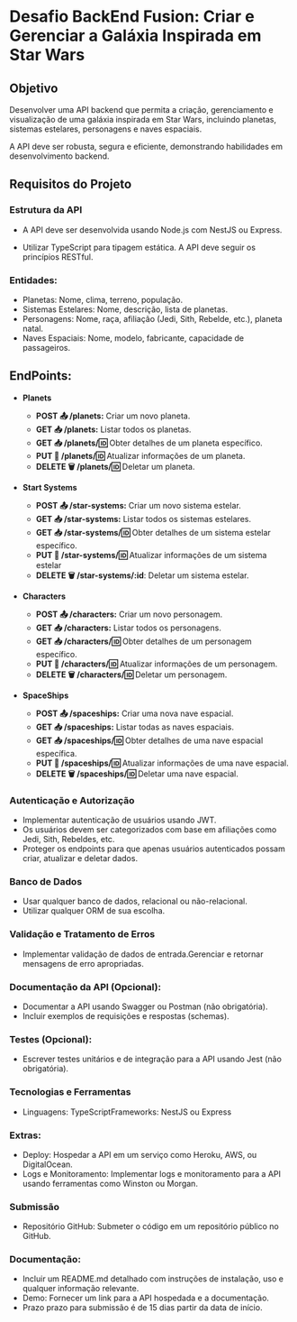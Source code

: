 # Desafio BackEnd Fusion: **Criar** e **Gerenciar** a Galáxia Inspirada em Star Wars

## Objetivo
Desenvolver uma API backend que permita a criação, gerenciamento e visualização de uma galáxia inspirada em Star Wars, incluindo planetas, sistemas estelares, personagens e naves espaciais.

A API deve ser robusta, segura e eficiente, demonstrando habilidades em desenvolvimento backend.

## Requisitos do Projeto

### Estrutura da API
- A API deve ser desenvolvida usando Node.js com NestJS ou Express.

- Utilizar TypeScript para tipagem estática. A API deve seguir os princípios RESTful.

### Entidades:
- Planetas: Nome, clima, terreno, população.
- Sistemas Estelares: Nome, descrição, lista de planetas.
- Personagens: Nome, raça, afiliação (Jedi, Sith, Rebelde, etc.), planeta natal.
- Naves Espaciais: Nome, modelo, fabricante, capacidade de passageiros.

## EndPoints:

- **Planets**
  - **POST 📤 /planets:** Criar um novo planeta.
  - **GET 📥 /planets:** Listar todos os planetas.
  - **GET 📥 /planets/:id:** Obter detalhes de um planeta específico.
  - **PUT 🔄 /planets/:id:** Atualizar informações de um planeta.
  - **DELETE 🗑 /planets/:id:** Deletar um planeta.

- **Start Systems**
  - **POST 📤 /star-systems:** Criar um novo sistema estelar.
  - **GET 📥 /star-systems:** Listar todos os sistemas estelares.
  - **GET 📥 /star-systems/:id:** Obter detalhes de um sistema estelar específico.
  - **PUT 🔄 /star-systems/:id:** Atualizar informações de um sistema estelar
  - **DELETE 🗑 /star-systems/:id**: Deletar um sistema estelar.

- **Characters**
  - **POST 📤 /characters:** Criar um novo personagem.
  - **GET 📥 /characters:** Listar todos os personagens.
  - **GET 📥 /characters/:id:** Obter detalhes de um personagem específico.
  - **PUT 🔄 /characters/:id:** Atualizar informações de um personagem.
  - **DELETE 🗑 /characters/:id:** Deletar um personagem.

- **SpaceShips**
  - **POST 📤 /spaceships:** Criar uma nova nave espacial.
  - **GET 📥 /spaceships:** Listar todas as naves espaciais.
  - **GET 📥 /spaceships/:id:** Obter detalhes de uma nave espacial específica.
  - **PUT 🔄 /spaceships/:id:** Atualizar informações de uma nave espacial.
  - **DELETE 🗑 /spaceships/:id:** Deletar uma nave espacial.

### Autenticação e Autorização
- Implementar autenticação de usuários usando JWT.
- Os usuários devem ser categorizados com base em afiliações como Jedi, Sith, Rebeldes, etc.
- Proteger os endpoints para que apenas usuários autenticados possam criar, atualizar e deletar dados.

### Banco de Dados
- Usar qualquer banco de dados, relacional ou não-relacional.
- Utilizar qualquer ORM de sua escolha.

### Validação e Tratamento de Erros
- Implementar validação de dados de entrada.Gerenciar e retornar mensagens de erro apropriadas.

### Documentação da API (Opcional):
- Documentar a API usando Swagger ou Postman (não obrigatória).
- Incluir exemplos de requisições e respostas (schemas).

### Testes (Opcional):
- Escrever testes unitários e de integração para a API usando Jest (não obrigatória).

### Tecnologias e Ferramentas
- Linguagens: TypeScriptFrameworks: NestJS ou Express

### Extras:
- Deploy: Hospedar a API em um serviço como Heroku, AWS, ou DigitalOcean.
- Logs e Monitoramento: Implementar logs e monitoramento para a API usando ferramentas como Winston ou Morgan.

### Submissão
- Repositório GitHub: Submeter o código em um repositório público no GitHub.

### Documentação:
- Incluir um README.md detalhado com instruções de instalação, uso e qualquer informação relevante.
- Demo: Fornecer um link para a API hospedada e a documentação.
- Prazo prazo para submissão é de 15 dias  partir da data de início.